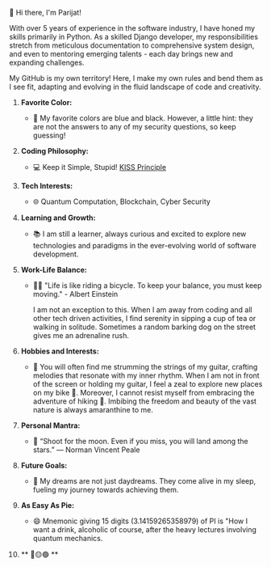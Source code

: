 👋 Hi there, I'm Parijat!

With over 5 years of experience in the software industry, I have honed my skills primarily in Python. As a skilled Django developer, my responsibilities stretch from meticulous documentation to comprehensive system design, and even to mentoring emerging talents - each day brings new and expanding challenges.

My GitHub is my own territory! Here, I make my own rules and bend them as I see fit, adapting and evolving in the fluid landscape of code and creativity.

1. **Favorite Color:**
   - 🎨 My favorite colors are blue and black. However, a little hint: they are not the answers to any of my security questions, so keep guessing!

2. **Coding Philosophy:**
   - 💻 Keep it Simple, Stupid! [KISS Principle](https://en.wikipedia.org/wiki/KISS_principle)

3. **Tech Interests:**
   - 🌐 Quantum Computation, Blockchain, Cyber Security

4. **Learning and Growth:**
   - 📚 I am still a learner, always curious and excited to explore new technologies and paradigms in the ever-evolving world of software development.

5. **Work-Life Balance:**
   - 🧘‍♂️ "Life is like riding a bicycle. To keep your balance, you must keep moving." - Albert Einstein
  
     
     I am not an exception to this. When I am away from coding and all other tech driven activities, I find serenity in sipping a cup of tea or walking in solitude. Sometimes a random barking dog on the street gives me an adrenaline rush.

6. **Hobbies and Interests:**
   - 🎸 You will often find me strumming the strings of my guitar, crafting melodies that resonate with my inner rhythm. When I am not in front of the screen or holding my guitar, I feel a zeal to explore new places on my bike 🚴. Moreover, I cannot resist myself from embracing the adventure of hiking 🥾. Imbibing the freedom and beauty of the vast nature is always amaranthine to me.

7. **Personal Mantra:**
   - 🌟 “Shoot for the moon. Even if you miss, you will land among the stars.” ― Norman Vincent Peale

8. **Future Goals:**
   - 🚀 My dreams are not just daydreams. They come alive in my sleep, fueling my journey towards achieving them.

9. **As Easy As Pie:**
    - 😄 Mnemonic giving 15 digits (3.14159265358979) of PI is "How I want a drink, alcoholic of course, after the heavy lectures involving quantum mechanics.

10. ** 🔴🟡🟢 **
       
